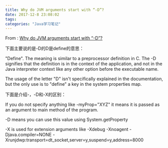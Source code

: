 ```yaml
---
title: Why do JVM arguments start with “-D”?
date: 2017-12-8 23:08:02
tags:
categories: "Java学习笔记"
---
```


From : [Why do JVM arguments start with “-D”?](https://stackoverflow.com/questions/44745261/why-do-jvm-arguments-start-with-d)

下面主要说的是-D的D是define的意思：

"Define". The meaning is similar to a preprocessor definition in C. The -D signifies that the definition is in the 
context of the application, and not in the Java interpreter context like any other option before the executable name.

The usage of the letter "D" isn't specifically explained in the documentation, but the only use is to "define" a key in 
the system properties map.

<!--more-->

下面是介绍-，-D和-X的区别：

If you do not specify anything like -myProp="XYZ" it means it is passed as an argument to main method of the program.

-D means you can use this value using System.getProperty

-X is used for extension arguments like -Xdebug -Xnoagent -Djava.compiler=NONE -Xrunjdwp:transport=dt_socket,server=y,suspend=y,address=8000

